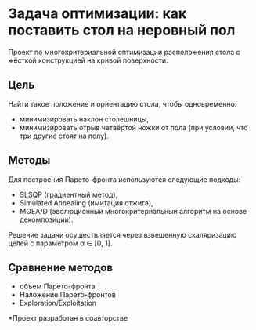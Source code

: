 # Задача оптимизации: как поставить стол на неровный пол

Проект по многокритериальной оптимизации расположения стола с жёсткой конструкцией на кривой поверхности.

## Цель

Найти такое положение и ориентацию стола, чтобы одновременно:
- минимизировать наклон столешницы,
- минимизировать отрыв четвёртой ножки от пола (при условии, что три другие стоят на полу).

## Методы

Для построения Парето-фронта используются следующие подходы:
- SLSQP (градиентный метод),
- Simulated Annealing (имитация отжига),
- MOEA/D (эволюционный многокритериальный алгоритм на основе декомпозиции).

Решение задачи осуществляется через взвешенную скаляризацию целей с параметром α ∈ [0, 1].

## Сравнение методов
* объем Парето-фронта
* Наложение Парето-фронтов
* Exploration/Exploitation



*Проект разработан в соавторстве
